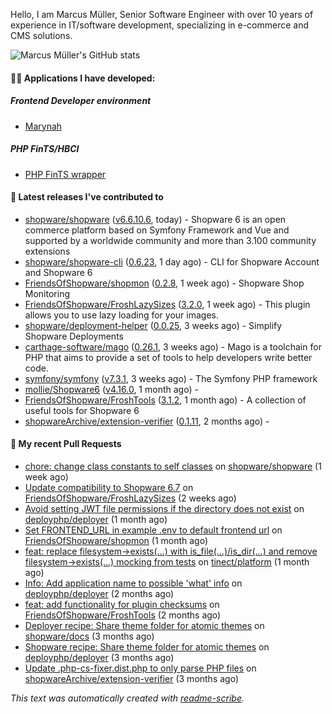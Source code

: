 Hello, I am Marcus Müller, Senior Software Engineer with over 10 years of experience in IT/software development, specializing in e-commerce and CMS solutions.

![Marcus Müller's GitHub stats](https://github-readme-stats-six-peach-60.vercel.app/api?username=M-arcus&show=reviews,prs_merged,prs_merged_percentage&show_icons=true&rank_icon=default&number_format=long&disable_animations=true&cache_seconds=86400)

#### 👨‍💻 Applications I have developed:

##### Frontend Developer environment
- [Marynah](https://github.com/M-arcus/Marynah)

##### PHP FinTS/HBCI
- [PHP FinTS wrapper](https://github.com/M-arcus/php-fints-wrapper)

#### 🔭 Latest releases I've contributed to

- [shopware/shopware](https://github.com/shopware/shopware) ([v6.6.10.6](https://github.com/shopware/shopware/releases/tag/v6.6.10.6), today) - Shopware 6 is an open commerce platform based on Symfony Framework and Vue and supported by a worldwide community and more than 3.100 community extensions
- [shopware/shopware-cli](https://github.com/shopware/shopware-cli) ([0.6.23](https://github.com/shopware/shopware-cli/releases/tag/0.6.23), 1 day ago) - CLI for Shopware Account and Shopware 6
- [FriendsOfShopware/shopmon](https://github.com/FriendsOfShopware/shopmon) ([0.2.8](https://github.com/FriendsOfShopware/shopmon/releases/tag/0.2.8), 1 week ago) - Shopware Shop Monitoring
- [FriendsOfShopware/FroshLazySizes](https://github.com/FriendsOfShopware/FroshLazySizes) ([3.2.0](https://github.com/FriendsOfShopware/FroshLazySizes/releases/tag/3.2.0), 1 week ago) - This plugin allows you to use lazy loading for your images.
- [shopware/deployment-helper](https://github.com/shopware/deployment-helper) ([0.0.25](https://github.com/shopware/deployment-helper/releases/tag/0.0.25), 3 weeks ago) - Simplify Shopware Deployments
- [carthage-software/mago](https://github.com/carthage-software/mago) ([0.26.1](https://github.com/carthage-software/mago/releases/tag/0.26.1), 3 weeks ago) - Mago is a toolchain for PHP that aims to provide a set of tools to help developers write better code.
- [symfony/symfony](https://github.com/symfony/symfony) ([v7.3.1](https://github.com/symfony/symfony/releases/tag/v7.3.1), 3 weeks ago) - The Symfony PHP framework
- [mollie/Shopware6](https://github.com/mollie/Shopware6) ([v4.16.0](https://github.com/mollie/Shopware6/releases/tag/v4.16.0), 1 month ago) - 
- [FriendsOfShopware/FroshTools](https://github.com/FriendsOfShopware/FroshTools) ([3.1.2](https://github.com/FriendsOfShopware/FroshTools/releases/tag/3.1.2), 1 month ago) - A collection of useful tools for Shopware 6
- [shopwareArchive/extension-verifier](https://github.com/shopwareArchive/extension-verifier) ([0.1.11](https://github.com/shopwareArchive/extension-verifier/releases/tag/0.1.11), 2 months ago) - 

#### 🔨 My recent Pull Requests

- [chore: change class constants to self classes](https://github.com/shopware/shopware/pull/11202) on [shopware/shopware](https://github.com/shopware/shopware) (1 week ago)
- [Update compatibility to Shopware 6.7](https://github.com/FriendsOfShopware/FroshLazySizes/pull/37) on [FriendsOfShopware/FroshLazySizes](https://github.com/FriendsOfShopware/FroshLazySizes) (2 weeks ago)
- [Avoid setting JWT file permissions if the directory does not exist](https://github.com/deployphp/deployer/pull/4077) on [deployphp/deployer](https://github.com/deployphp/deployer) (1 month ago)
- [Set FRONTEND_URL in example .env to default frontend url](https://github.com/FriendsOfShopware/shopmon/pull/446) on [FriendsOfShopware/shopmon](https://github.com/FriendsOfShopware/shopmon) (1 month ago)
- [feat: replace filesystem-&gt;exists(...) with is_file(...)/is_dir(...) and remove filesystem-&gt;exists(...) mocking from tests](https://github.com/tinect/platform/pull/1) on [tinect/platform](https://github.com/tinect/platform) (1 month ago)
- [Info: Add application name to possible &#39;what&#39; info](https://github.com/deployphp/deployer/pull/4075) on [deployphp/deployer](https://github.com/deployphp/deployer) (2 months ago)
- [feat: add functionality for plugin checksums](https://github.com/FriendsOfShopware/FroshTools/pull/344) on [FriendsOfShopware/FroshTools](https://github.com/FriendsOfShopware/FroshTools) (2 months ago)
- [Deployer recipe: Share theme folder for atomic themes](https://github.com/shopware/docs/pull/1759) on [shopware/docs](https://github.com/shopware/docs) (3 months ago)
- [Shopware recipe: Share theme folder for atomic themes](https://github.com/deployphp/deployer/pull/4059) on [deployphp/deployer](https://github.com/deployphp/deployer) (3 months ago)
- [Update .php-cs-fixer.dist.php to only parse PHP files](https://github.com/shopwareArchive/extension-verifier/pull/38) on [shopwareArchive/extension-verifier](https://github.com/shopwareArchive/extension-verifier) (3 months ago)

*This text was automatically created with [readme-scribe](https://github.com/muesli/readme-scribe).*
